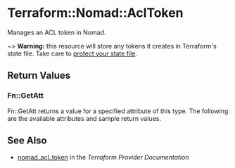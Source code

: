 # Terraform::Nomad::AclToken

Manages an ACL token in Nomad.

~> **Warning:** this resource will store any tokens it creates in
  Terraform's state file. Take care to
  [protect your state file](/docs/state/sensitive-data.html).

## Return Values

### Fn::GetAtt

Fn::GetAtt returns a value for a specified attribute of this type. The following are the available attributes and sample return values.

## See Also

* [nomad_acl_token](https://www.terraform.io/docs/providers/nomad/r/acl_token.html) in the _Terraform Provider Documentation_